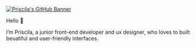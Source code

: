 
[![Priscila's GitHub Banner](Site_Background.png)](https://www.priscilamattos.com)


Hello 🦄

I’m Priscila, a junior front-end developer and ux designer, who loves to built beuatiful and user-friendly interfaces. 
